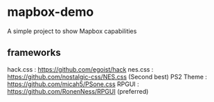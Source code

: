 # mapbox-demo
A simple project to show Mapbox capabilities 

## frameworks

hack.css : https://github.com/egoist/hack
nes.css : https://github.com/nostalgic-css/NES.css (Second best)
PS2 Theme : https://github.com/micah5/PSone.css 
RPGUI : https://github.com/RonenNess/RPGUI (preferred)